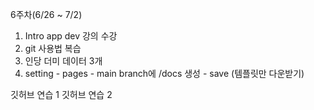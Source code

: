 
6주차(6/26 ~ 7/2)

1. Intro app dev 강의 수강
2. git 사용법 복습
3. 인당 더미 데이터 3개
4. setting - pages - main branch에 /docs 생성 - save (템플릿만 다운받기)

깃허브 연습 1
깃허브 연습 2
